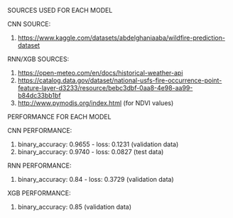 SOURCES USED FOR EACH MODEL

CNN SOURCE: 
1. https://www.kaggle.com/datasets/abdelghaniaaba/wildfire-prediction-dataset

RNN/XGB SOURCES:
1. https://open-meteo.com/en/docs/historical-weather-api
2. https://catalog.data.gov/dataset/national-usfs-fire-occurrence-point-feature-layer-d3233/resource/bebc3dbf-0aa8-4e98-aa99-b84dc33bb1bf
3. http://www.pymodis.org/index.html (for NDVI values)

PERFORMANCE FOR EACH MODEL

CNN PERFORMANCE:
1. binary_accuracy: 0.9655 - loss: 0.1231 (validation data)
2. binary_accuracy: 0.9740 - loss: 0.0827 (test data)

RNN PERFORMANCE: 
1. binary_accuracy: 0.84 - loss: 0.3729 (validation data)

XGB PERFORMANCE:
1. binary_accuracy: 0.85 (validation data)